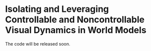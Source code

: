 # Isolating and Leveraging Controllable and Noncontrollable Visual Dynamics in World Models

The code will be released soon.
